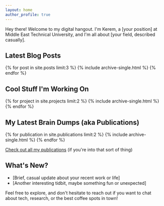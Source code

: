 ```yaml
---
layout: home
author_profile: true
---
```


Hey there! Welcome to my digital hangout. I'm Kerem, a [your position] at Middle East Technical University, and I'm all about [your field, described casually].

## Latest Blog Posts

{% for post in site.posts limit:3 %}
  {% include archive-single.html %}
{% endfor %}

## Cool Stuff I'm Working On

{% for project in site.projects limit:2 %}
  {% include archive-single.html %}
{% endfor %}

## My Latest Brain Dumps (aka Publications)

{% for publication in site.publications limit:2 %}
  {% include archive-single.html %}
{% endfor %}

[Check out all my publications](/publications/) (if you're into that sort of thing)

## What's New?

- [Brief, casual update about your recent work or life]
- [Another interesting tidbit, maybe something fun or unexpected]

Feel free to explore, and don't hesitate to reach out if you want to chat about tech, research, or the best coffee spots in town!